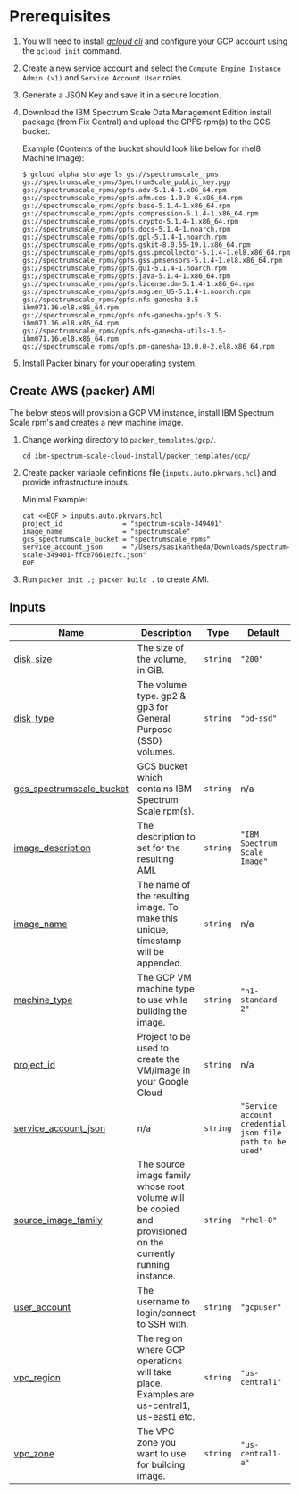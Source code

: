 # Prerequisites

1. You will need to install [*gcloud cli*](https://cloud.google.com/sdk/docs/install) and configure your GCP account using the `gcloud init` command.

2. Create a new service account and select the `Compute Engine Instance Admin (v1)` and `Service Account User` roles.

3. Generate a JSON Key and save it in a secure location.

4. Download the IBM Spectrum Scale Data Management Edition install package (from Fix Central) and upload the GPFS rpm(s) to the GCS bucket.

    Example (Contents of the bucket should look like below for rhel8 Machine Image):

    ```cli
    $ gcloud alpha storage ls gs://spectrumscale_rpms
    gs://spectrumscale_rpms/SpectrumScale_public_key.pgp
    gs://spectrumscale_rpms/gpfs.adv-5.1.4-1.x86_64.rpm
    gs://spectrumscale_rpms/gpfs.afm.cos-1.0.0-6.x86_64.rpm
    gs://spectrumscale_rpms/gpfs.base-5.1.4-1.x86_64.rpm
    gs://spectrumscale_rpms/gpfs.compression-5.1.4-1.x86_64.rpm
    gs://spectrumscale_rpms/gpfs.crypto-5.1.4-1.x86_64.rpm
    gs://spectrumscale_rpms/gpfs.docs-5.1.4-1.noarch.rpm
    gs://spectrumscale_rpms/gpfs.gpl-5.1.4-1.noarch.rpm
    gs://spectrumscale_rpms/gpfs.gskit-8.0.55-19.1.x86_64.rpm
    gs://spectrumscale_rpms/gpfs.gss.pmcollector-5.1.4-1.el8.x86_64.rpm
    gs://spectrumscale_rpms/gpfs.gss.pmsensors-5.1.4-1.el8.x86_64.rpm
    gs://spectrumscale_rpms/gpfs.gui-5.1.4-1.noarch.rpm
    gs://spectrumscale_rpms/gpfs.java-5.1.4-1.x86_64.rpm
    gs://spectrumscale_rpms/gpfs.license.dm-5.1.4-1.x86_64.rpm
    gs://spectrumscale_rpms/gpfs.msg.en_US-5.1.4-1.noarch.rpm
    gs://spectrumscale_rpms/gpfs.nfs-ganesha-3.5-ibm071.16.el8.x86_64.rpm
    gs://spectrumscale_rpms/gpfs.nfs-ganesha-gpfs-3.5-ibm071.16.el8.x86_64.rpm
    gs://spectrumscale_rpms/gpfs.nfs-ganesha-utils-3.5-ibm071.16.el8.x86_64.rpm
    gs://spectrumscale_rpms/gpfs.pm-ganesha-10.0.0-2.el8.x86_64.rpm
    ```

5. Install [Packer binary](https://www.packer.io/downloads) for your operating system.

## Create AWS (packer) AMI

The below steps will provision a GCP VM instance, install IBM Spectrum Scale rpm's and creates a new machine image.

1. Change working directory to `packer_templates/gcp/`.

    ```cli
    cd ibm-spectrum-scale-cloud-install/packer_templates/gcp/
    ```

2. Create packer variable definitions file (`inputs.auto.pkrvars.hcl`) and provide infrastructure inputs.

    Minimal Example:

    ```cli
    cat <<EOF > inputs.auto.pkrvars.hcl
    project_id               = "spectrum-scale-349401"
    image_name               = "spectrumscale"
    gcs_spectrumscale_bucket = "spectrumscale_rpms"
    service_account_json     = "/Users/sasikantheda/Downloads/spectrum-scale-349401-ffce7661e2fc.json"
    EOF
    ```

3. Run `packer init .; packer build .` to create AMI.

<!-- BEGIN_TF_DOCS -->
## Inputs

| Name | Description | Type | Default | Required |
|------|-------------|------|---------|:--------:|
| <a name="input_disk_size"></a> [disk\_size](#input\_disk\_size) | The size of the volume, in GiB. | `string` | `"200"` | no |
| <a name="input_disk_type"></a> [disk\_type](#input\_disk\_type) | The volume type. gp2 & gp3 for General Purpose (SSD) volumes. | `string` | `"pd-ssd"` | no |
| <a name="input_gcs_spectrumscale_bucket"></a> [gcs\_spectrumscale\_bucket](#input\_gcs\_spectrumscale\_bucket) | GCS bucket which contains IBM Spectrum Scale rpm(s). | `string` | n/a | yes |
| <a name="input_image_description"></a> [image\_description](#input\_image\_description) | The description to set for the resulting AMI. | `string` | `"IBM Spectrum Scale Image"` | no |
| <a name="input_image_name"></a> [image\_name](#input\_image\_name) | The name of the resulting image. To make this unique, timestamp will be appended. | `string` | n/a | yes |
| <a name="input_machine_type"></a> [machine\_type](#input\_machine\_type) | The GCP VM machine type to use while building the image. | `string` | `"n1-standard-2"` | no |
| <a name="input_project_id"></a> [project\_id](#input\_project\_id) | Project to be used to create the VM/image in your Google Cloud | `string` | n/a | yes |
| <a name="input_service_account_json"></a> [service\_account\_json](#input\_service\_account\_json) | n/a | `string` | `"Service account credential json file path to be used"` | no |
| <a name="input_source_image_family"></a> [source\_image\_family](#input\_source\_image\_family) | The source image family whose root volume will be copied and provisioned on the currently running instance. | `string` | `"rhel-8"` | no |
| <a name="input_user_account"></a> [user\_account](#input\_user\_account) | The username to login/connect to SSH with. | `string` | `"gcpuser"` | no |
| <a name="input_vpc_region"></a> [vpc\_region](#input\_vpc\_region) | The region where GCP operations will take place. Examples are us-central1, us-east1 etc. | `string` | `"us-central1"` | no |
| <a name="input_vpc_zone"></a> [vpc\_zone](#input\_vpc\_zone) | The VPC zone you want to use for building image. | `string` | `"us-central1-a"` | no |

<!-- END_TF_DOCS -->
